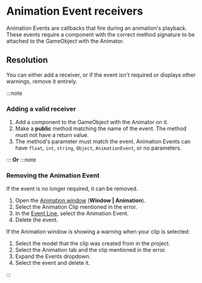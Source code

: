 # Animation Event receivers
Animation Events are callbacks that fire during an animation's playback.
These events require a component with the correct method signature to be attached to the GameObject with the Animator.

## Resolution
You can either add a receiver, or if the event isn't required or displays other warnings, remove it entirely.

:::note
### Adding a valid receiver
1. Add a component to the GameObject with the Animator on it.
1. Make a **public** method matching the name of the event. The method must not have a return value.
1. The method's parameter must match the event. Animation Events can have `float`, `int`, `string`, `Object`, `AnimationEvent`, or no parameters.

:::
**Or**
:::note
### Removing the Animation Event
If the event is no longer required, it can be removed.
1. Open the [Animation window](https://docs.unity3d.com/Manual/animeditor-UsingAnimationEditor.html) (**Window | Animation**).
1. Select the Animation Clip mentioned in the error.
1. In the [Event Line](https://docs.unity3d.com/Manual/script-AnimationWindowEvent.html), select the Animation Event.
1. Delete the event.

If the Animation window is showing a warning when your clip is selected:
1. Select the model that the clip was created from in the project.
1. Select the Animation tab and the clip mentioned in the error.
1. Expand the Events dropdown.
1. Select the event and delete it.

:::
